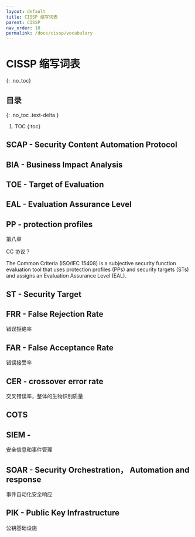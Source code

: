 ```yaml
---
layout: default
title: CISSP 缩写词表
parent: CISSP
nav_order: 10
permalink: /docs/cissp/vocabulary
---
```


# CISSP 缩写词表

{: .no_toc}

## 目录

{: .no_toc .text-delta }


1. TOC
{:toc}

## SCAP - Security Content Automation Protocol

## BIA - Business Impact Analysis



## TOE - Target of Evaluation

## EAL -  Evaluation Assurance Level 

## PP - protection profiles 

第八章

CC 协议？

The Common Criteria (ISO/IEC 15408) is a subjective security function evaluation tool that uses protection profiles (PPs) and security targets (STs) and assigns an Evaluation Assurance Level (EAL).

## ST - Security Target 

## FRR - False Rejection Rate

错误拒绝率

## FAR - False Acceptance Rate

错误接受率

## CER - crossover error rate

交叉错误率，整体的生物识别质量

## COTS

## SIEM - 

安全信息和事件管理

## SOAR - Security Orchestration， Automation and response

事件自动化安全响应

## PIK - Public Key Infrastructure

公钥基础设施
